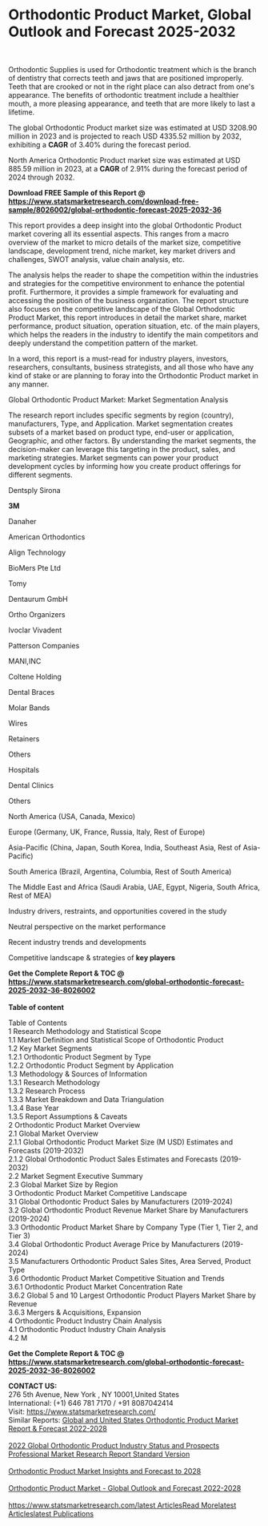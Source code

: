 <h1>Orthodontic Product Market, Global Outlook and Forecast 2025-2032</h1><br/><p>Orthodontic Supplies is used for Orthodontic treatment which is the branch of dentistry that corrects teeth and jaws that are positioned improperly. Teeth that are crooked or not in the right place can also detract from one's appearance. The benefits of orthodontic treatment include a healthier mouth, a more pleasing appearance, and teeth that are more likely to last a lifetime.</p><p>The global Orthodontic Product market size was estimated at USD 3208.90 million in 2023 and is projected to reach USD 4335.52 million by 2032, exhibiting a <strong>CAGR</strong> of 3.40% during the forecast period.</p><p>North America Orthodontic Product market size was estimated at USD 885.59 million in 2023, at a <strong>CAGR</strong> of 2.91% during the forecast period of 2024 through 2032.</p><p><strong>Download FREE Sample of this Report @ <a href="https://www.statsmarketresearch.com/download-free-sample/8026002/global-orthodontic-forecast-2025-2032-36">https://www.statsmarketresearch.com/download-free-sample/8026002/global-orthodontic-forecast-2025-2032-36</a></strong></p><p>This report provides a deep insight into the global Orthodontic Product market covering all its essential aspects. This ranges from a macro overview of the market to micro details of the market size, competitive landscape, development trend, niche market, key market drivers and challenges, SWOT analysis, value chain analysis, etc.</p><p>The analysis helps the reader to shape the competition within the industries and strategies for the competitive environment to enhance the potential profit. Furthermore, it provides a simple framework for evaluating and accessing the position of the business organization. The report structure also focuses on the competitive landscape of the Global Orthodontic Product Market, this report introduces in detail the market share, market performance, product situation, operation situation, etc. of the main players, which helps the readers in the industry to identify the main competitors and deeply understand the competition pattern of the market.</p><p>In a word, this report is a must-read for industry players, investors, researchers, consultants, business strategists, and all those who have any kind of stake or are planning to foray into the Orthodontic Product market in any manner.</p><p>Global Orthodontic Product Market: Market Segmentation Analysis</p><p>The research report includes specific segments by region (country), manufacturers, Type, and Application. Market segmentation creates subsets of a market based on product type, end-user or application, Geographic, and other factors. By understanding the market segments, the decision-maker can leverage this targeting in the product, sales, and marketing strategies. Market segments can power your product development cycles by informing how you create product offerings for different segments.</p><p>Dentsply Sirona</p><p><strong>3M</strong></p><p>Danaher</p><p>American Orthodontics</p><p>Align Technology</p><p>BioMers Pte Ltd</p><p>Tomy</p><p>Dentaurum GmbH</p><p>Ortho Organizers</p><p>Ivoclar Vivadent</p><p>Patterson Companies</p><p>MANI,INC</p><p>Coltene Holding</p><p>Dental Braces</p><p>Molar Bands</p><p>Wires</p><p>Retainers</p><p>Others</p><p>Hospitals</p><p>Dental Clinics</p><p>Others</p><p>North America (USA, Canada, Mexico)</p><p>Europe (Germany, UK, France, Russia, Italy, Rest of Europe)</p><p>Asia-Pacific (China, Japan, South Korea, India, Southeast Asia, Rest of Asia-Pacific)</p><p>South America (Brazil, Argentina, Columbia, Rest of South America)</p><p>The Middle East and Africa (Saudi Arabia, UAE, Egypt, Nigeria, South Africa, Rest of MEA)</p><p>Industry drivers, restraints, and opportunities covered in the study</p><p>Neutral perspective on the market performance</p><p>Recent industry trends and developments</p><p>Competitive landscape & strategies of <strong>key players</strong></p><div><b>Get the Complete Report & TOC @ <a href="https://www.statsmarketresearch.com/global-orthodontic-forecast-2025-2032-36-8026002">https://www.statsmarketresearch.com/global-orthodontic-forecast-2025-2032-36-8026002</a></b></div><br><b>Table of content</b><p>Table of Contents<br />1 Research Methodology and Statistical Scope<br />1.1 Market Definition and Statistical Scope of Orthodontic Product<br />1.2 Key Market Segments<br />1.2.1 Orthodontic Product Segment by Type<br />1.2.2 Orthodontic Product Segment by Application<br />1.3 Methodology & Sources of Information<br />1.3.1 Research Methodology<br />1.3.2 Research Process<br />1.3.3 Market Breakdown and Data Triangulation<br />1.3.4 Base Year<br />1.3.5 Report Assumptions & Caveats<br />2 Orthodontic Product Market Overview<br />2.1 Global Market Overview<br />2.1.1 Global Orthodontic Product Market Size (M USD) Estimates and Forecasts (2019-2032)<br />2.1.2 Global Orthodontic Product Sales Estimates and Forecasts (2019-2032)<br />2.2 Market Segment Executive Summary<br />2.3 Global Market Size by Region<br />3 Orthodontic Product Market Competitive Landscape<br />3.1 Global Orthodontic Product Sales by Manufacturers (2019-2024)<br />3.2 Global Orthodontic Product Revenue Market Share by Manufacturers (2019-2024)<br />3.3 Orthodontic Product Market Share by Company Type (Tier 1, Tier 2, and Tier 3)<br />3.4 Global Orthodontic Product Average Price by Manufacturers (2019-2024)<br />3.5 Manufacturers Orthodontic Product Sales Sites, Area Served, Product Type<br />3.6 Orthodontic Product Market Competitive Situation and Trends<br />3.6.1 Orthodontic Product Market Concentration Rate<br />3.6.2 Global 5 and 10 Largest Orthodontic Product Players Market Share by Revenue<br />3.6.3 Mergers & Acquisitions, Expansion<br />4 Orthodontic Product Industry Chain Analysis<br />4.1 Orthodontic Product Industry Chain Analysis<br />4.2 M<br><div><b>Get the Complete Report & TOC @ <a href="https://www.statsmarketresearch.com/global-orthodontic-forecast-2025-2032-36-8026002">https://www.statsmarketresearch.com/global-orthodontic-forecast-2025-2032-36-8026002</a></b></div></p> <b>CONTACT US:</b><br>276 5th Avenue, New York , NY 10001,United States<br>International: (+1) 646 781 7170 / +91 8087042414<br>Visit: <a href="https://www.statsmarketresearch.com/">https://www.statsmarketresearch.com/</a><br>Similar Reports: <a href="https://www.statsmarketresearch.com/global-orthodontic-forecast-2025-2032-36-8026002">Global and United States Orthodontic Product Market Report & Forecast 2022-2028</a><br/><br/><a href="https://www.statsmarketresearch.com/global-orthodontic-forecast-2025-2032-36-8026002">2022 Global Orthodontic Product Industry Status and Prospects Professional Market Research Report Standard Version</a><br/><br/><a href="https://www.statsmarketresearch.com/global-orthodontic-forecast-2025-2032-36-8026002">Orthodontic Product Market Insights and Forecast to 2028</a><br/><br/><a href="https://www.statsmarketresearch.com/global-orthodontic-forecast-2025-2032-36-8026002">Orthodontic Product Market - Global Outlook and Forecast 2022-2028</a><br/><br/><a href="https://gyeongbokgung.com">https://www.statsmarketresearch.com/</a><a href="https://hallyeomaritime.com">latest Articles</a><a href="https://jingwansa.com">Read More</a><a href=https://nguoiviet.jp/">latest Articles</a><a href="https://www.intelmarketresearch.com/">latest Publications</a>